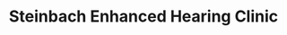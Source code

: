 ---
title: "Steinbach Enhanced Hearing Clinic"
url: /steinbach/steinbach-enhanced-hearing-clinic/
shop: hearing aids
---